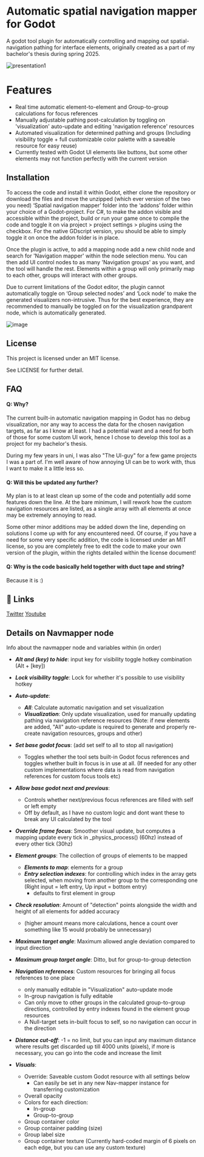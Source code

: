 # Automatic spatial navigation mapper for Godot

A godot tool plugin for automatically controlling and mapping out spatial-navigation pathing for interface elements, originally created as a part of my bachelor's thesis during spring 2025.

![presentation1](https://github.com/user-attachments/assets/84d53d6e-716d-4a64-8793-af446c3b6ca1)

# Features

- Real time automatic element-to-element and Group-to-group calculations for focus references
- Manually adjustable pathing post-calculation by toggling on 'visualization' auto-update  and editing 'navigation reference' resources 
- Automated visualization for determined pathing and groups (Including visibility toggle + full customizable color palette with a saveable resource for easy reuse)
- Currently tested with Godot UI elements like buttons, but some other elements may not function perfectly with the current version

## Installation

To access the code and install it within Godot, either clone the repository or download the files and move the unzipped (which ever version of the two you need) ‘Spatial navigation mapper’ folder into the ‘addons’ folder within your choice of a Godot-project. For C#, to make the addon visible and accessible within the project, build or run your game once to compile the code and toggle it on via project > project settings > plugins using the checkbox. For the native GDscript version, you should be able to simply toggle it on once the addon folder is in place.

Once the plugin is active, to add a mapping node add a new child node and search for 'Navigation mapper' within the node selection menu. You can then add UI control nodes to as many 'Navigation groups' as you want, and the tool will handle the rest. Elements within a group will only primarily map to each other, groups will interact with other groups.

Due to current limitations of the Godot editor, the plugin cannot automatically toggle on ‘Group selected nodes’ and ‘Lock node’ to make the generated visualizers non-intrusive. Thus for the best experience, they are recommended to manually be toggled on for the visualization grandparent node, which is automatically generated.

![image](https://github.com/user-attachments/assets/d792a817-1077-4600-adc7-9d4ac50f6782)


## License

This project is licensed under an MIT license.

See LICENSE for further detail.


## FAQ

#### Q: Why?

The current built-in automatic navigation mapping in Godot has no debug visualization, nor any way to access the data for the chosen navigation targets, as far as I know at least. I had a potential want and a need for both of those for some custom UI work, hence I chose to develop this tool as a project for my bachelor's thesis.

During my few years in uni, I was also "The UI-guy" for a few game projects I was a part of. I'm well aware of how annoying UI can be to work with, thus I want to make it a little less so.

#### Q: Will this be updated any further?

My plan is to at least clean up some of the code and potentially add some features down the line. At the bare minimum, I will rework how the custom navigation resources are listed, as a single array with all elements at once may be extremely annoying to read.

Some other minor additions may be added down the line, depending on solutions I come up with for any encountered need. Of course, if you have a need for some very specific addition, the code is licensed under an MIT license, so you are completely free to edit the code to make your own version of the plugin, within the rights detailed within the license document!

#### Q: Why is the code basically held together with duct tape and string?

Because it is :)

## 🔗 Links
[Twitter](https://x.com/Mantimestwo)
[Youtube](https://www.youtube.com/channel/UCVOaL_jrj6RhFPgmmfbdmog)

## Details on Navmapper node

Info about the navmapper node and variables within (in order)

- ***Alt and (key) to hide***: input key for visibility toggle hotkey combination (Alt + [key])

- ***Lock visibility toggle***: Lock for whether it's possible to use visibility hotkey

- ***Auto-update***:
	- ***All***: Calculate automatic navigation and set visualization
	- ***Visualization***: Only update visualization, used for manually updating pathing via navigation reference resources
(Note: if new elements are added, "All" auto-update is required to generate and properly re-create navigation resources, groups and other)

- ***Set base godot focus***: (add set self to all to stop all navigation)
	- Toggles whether the tool sets built-in Godot focus references and toggles whether built in focus is in use at all. (If needed for any other custom implementations where data is read from navigation references for custom focus tools etc)
   
- ***Allow base godot next and previous***: 
  - Controls whether next/previous focus references are filled with self or left empty
  - Off by default, as I have no custom logic and dont want these to break any UI calculated by the tool

- ***Override frame focus***: Smoother visual update, but computes a mapping update every tick in _physics_process() (60hz) instead of every other tick (30hz)

- ***Element groups***: The collection of groups of elements to be mapped
	- ***Elements to map***: elements for a group
	- ***Entry selection indexes***: for controlling which index in the array gets selected, when moving from another group to the corresponding one (Right input = left entry, Up input = bottom entry)
		- defaults to first element in group

- ***Check resolution***: Amount of "detection" points alongside the width and height of all elements for added accuracy
	- (higher amount means more calculations, hence a count over something like 15 would probably be unnecessary)

- ***Maximum target angle***: Maximum allowed angle deviation compared to input direction
- ***Maximum group target angle***: Ditto, but for group-to-group detection

- ***Navigation references***: Custom resources for bringing all focus references to one place
	- only manually editable in "Visualization" auto-update mode
	- In-group navigation is fully editable
	- Can only move to other groups in the calculated group-to-group directions, controlled by entry indexes found in the element group resources
	- A Null-target sets in-built focus to self, so no navigation can occur in the direction

- ***Distance cut-off***: -1 = no limit, but you can input any maximum distance where results get discarded up till 4000 units (pixels), if more is necessary, you can go into the code and increase the limit

- ***Visuals***:
  - Override: Saveable custom Godot resource with all settings below
    - Can easily be set in any new Nav-mapper instance for transferring customization
  - Overall opacity
  - Colors for each direction:
    - In-group
    - Group-to-group
  - Group container color
  - Group container padding (size)
  - Group label size
  - Group container texture (Currently hard-coded margin of 6 pixels on each edge, but you can use any custom texture)

